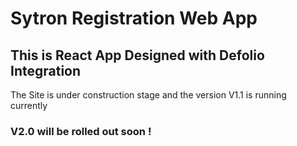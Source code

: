 # Sytron Registration Web App

## This is React App Designed with Defolio Integration 

 The Site is under construction stage and the version V1.1 is running currently 
###  V2.0 will be rolled out soon !




